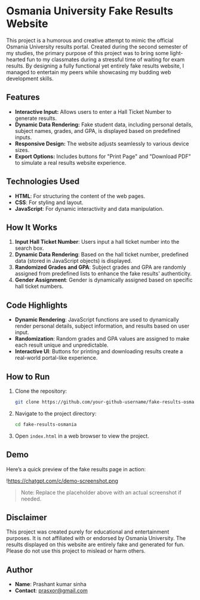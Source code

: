 # Osmania University Fake Results Website

This project is a humorous and creative attempt to mimic the official Osmania University results portal. Created during the second semester of my studies, the primary purpose of this project was to bring some light-hearted fun to my classmates during a stressful time of waiting for exam results. By designing a fully functional yet entirely fake results website, I managed to entertain my peers while showcasing my budding web development skills.

## Features

- **Interactive Input:** Allows users to enter a Hall Ticket Number to generate results.
- **Dynamic Data Rendering:** Fake student data, including personal details, subject names, grades, and GPA, is displayed based on predefined inputs.
- **Responsive Design:** The website adjusts seamlessly to various device sizes.
- **Export Options:** Includes buttons for "Print Page" and "Download PDF" to simulate a real results website experience.

## Technologies Used

- **HTML**: For structuring the content of the web pages.
- **CSS**: For styling and layout.
- **JavaScript**: For dynamic interactivity and data manipulation.

## How It Works

1. **Input Hall Ticket Number**: Users input a hall ticket number into the search box.
2. **Dynamic Data Rendering**: Based on the hall ticket number, predefined data (stored in JavaScript objects) is displayed.
3. **Randomized Grades and GPA**: Subject grades and GPA are randomly assigned from predefined lists to enhance the fake results' authenticity.
4. **Gender Assignment**: Gender is dynamically assigned based on specific hall ticket numbers.

## Code Highlights

- **Dynamic Rendering**: JavaScript functions are used to dynamically render personal details, subject information, and results based on user input.
- **Randomization**: Random grades and GPA values are assigned to make each result unique and unpredictable.
- **Interactive UI**: Buttons for printing and downloading results create a real-world portal-like experience.

## How to Run

1. Clone the repository:
    
    ```bash
    git clone https://github.com/your-github-username/fake-results-osmania.git
    ```
    
2. Navigate to the project directory:
    
    ```bash
    cd fake-results-osmania
    ```
    
3. Open `index.html` in a web browser to view the project.

## Demo

Here’s a quick preview of the fake results page in action:

!https://chatgpt.com/c/demo-screenshot.png

> Note: Replace the placeholder above with an actual screenshot if needed.
> 

## Disclaimer

This project was created purely for educational and entertainment purposes. It is not affiliated with or endorsed by Osmania University. The results displayed on this website are entirely fake and generated for fun. Please do not use this project to mislead or harm others.

## Author

- **Name**: Prashant kumar sinha
- **Contact**: prasxor@gmail.com

